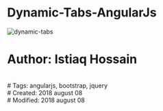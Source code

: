 # Dynamic-Tabs-AngularJs
![dynamic-tabs](https://user-images.githubusercontent.com/8678465/43834387-bfb84204-9b2f-11e8-91c7-4c59bff8ee5f.png)
<br />
# Author: Istiaq Hossain
<br />
# Tags: angularjs, bootstrap, jquery
<br />
# Created:  2018 august 08
<br />
# Modified: 2018 august 08
